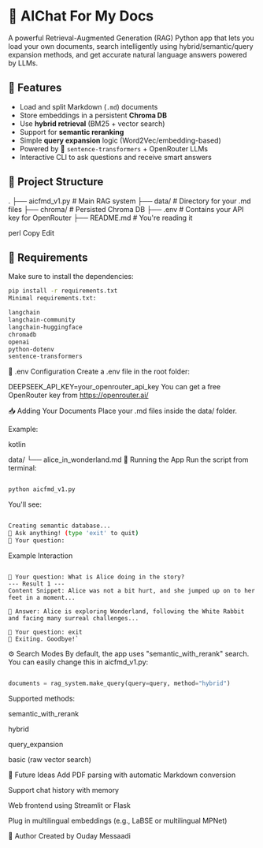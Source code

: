 # 🧠 AIChat For My Docs

A powerful Retrieval-Augmented Generation (RAG) Python app that lets you load your own documents, search intelligently using hybrid/semantic/query expansion methods, and get accurate natural language answers powered by LLMs.

## 🚀 Features

- Load and split Markdown (`.md`) documents
- Store embeddings in a persistent **Chroma DB**
- Use **hybrid retrieval** (BM25 + vector search)
- Support for **semantic reranking**
- Simple **query expansion** logic (Word2Vec/embedding-based)
- Powered by 🤗 `sentence-transformers` + OpenRouter LLMs
- Interactive CLI to ask questions and receive smart answers

## 📁 Project Structure

.
├── aicfmd_v1.py # Main RAG system
├── data/ # Directory for your .md files
├── chroma/ # Persisted Chroma DB
├── .env # Contains your API key for OpenRouter
├── README.md # You're reading it

perl
Copy
Edit

## 🧰 Requirements

Make sure to install the dependencies:

```bash
pip install -r requirements.txt
Minimal requirements.txt:

langchain
langchain-community
langchain-huggingface
chromadb
openai
python-dotenv
sentence-transformers
```
🔑 .env Configuration
Create a .env file in the root folder:


DEEPSEEK_API_KEY=your_openrouter_api_key
You can get a free OpenRouter key from https://openrouter.ai/

📥 Adding Your Documents
Place your .md files inside the data/ folder.

Example:

kotlin

data/
└── alice_in_wonderland.md
🧪 Running the App
Run the script from terminal:

```bash

python aicfmd_v1.py
```
You'll see:

```bash

Creating semantic database...
🧠 Ask anything! (type 'exit' to quit)
📝 Your question:
```
Example Interaction
```vbnet

📝 Your question: What is Alice doing in the story?
--- Result 1 ---
Content Snippet: Alice was not a bit hurt, and she jumped up on to her feet in a moment...

💬 Answer: Alice is exploring Wonderland, following the White Rabbit and facing many surreal challenges...

📝 Your question: exit
👋 Exiting. Goodbye!`
```
⚙️ Search Modes
By default, the app uses "semantic_with_rerank" search. You can easily change this in aicfmd_v1.py:

```python

documents = rag_system.make_query(query=query, method="hybrid")
```
Supported methods:

semantic_with_rerank

hybrid

query_expansion

basic (raw vector search)

🧠 Future Ideas
Add PDF parsing with automatic Markdown conversion

Support chat history with memory

Web frontend using Streamlit or Flask

Plug in multilingual embeddings (e.g., LaBSE or multilingual MPNet)

👤 Author
Created by Ouday Messaadi
